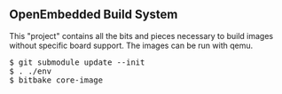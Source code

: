## OpenEmbedded Build System

This "project" contains all the bits and pieces necessary to build
images without specific board support.  The images can be run with qemu.

<pre>
$ git submodule update --init
$ . ./env
$ bitbake core-image
</pre>
